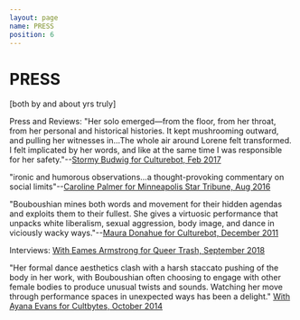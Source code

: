 ```yaml
---
layout: page
name: PRESS
position: 6
---
```


# PRESS
[both by and about yrs truly]

Press and Reviews:
"Her solo emerged—from the floor, from her throat, from her personal and historical histories. It kept mushrooming outward, and pulling her witnesses in...The whole air around Lorene felt transformed. I felt implicated by her words, and like at the same time I was responsible for her safety."--[Stormy Budwig for Culturebot, Feb 2017](https://www.culturebot.org/2017/02/26906/overlap-intersections-and-emergence-in-dance-performance/)

"ironic and humorous observations...a thought-provoking commentary on social limits"--[Caroline Palmer for Minneapolis Star Tribune, Aug 2016](http://www.startribune.com/as-metallica-raged-nearby-performance-artists-lit-their-own-fire-without-pyro/391047911/)

"Bouboushian mines both words and movement for their hidden agendas and exploits them to their fullest. She gives a virtuosic performance that unpacks white liberalism, sexual aggression, body image, and dance in viciously wacky ways."--[Maura Donahue for Culturebot, December 2011](https://www.culturebot.org/2011/12/11860/mauras-week/)

Interviews:
[With Eames Armstrong for Queer Trash, September 2018](http://www.queertrash.nyc/trash-talk)

"Her formal dance aesthetics clash with a harsh staccato pushing of the body in her work, with Bouboushian often choosing to engage with other female bodies to produce unusual twists and sounds. Watching her move through performance spaces in unexpected ways has been a delight." [With Ayana Evans for Cultbytes, October 2014](http://cultbytes.com/all/artist-lorene-bouboushian/)






